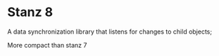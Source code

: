 # Stanz 8

A data synchronization library that listens for changes to child objects;

More compact than stanz 7

